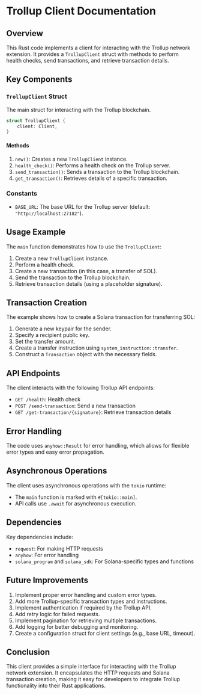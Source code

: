 # Trollup Client Documentation

## Overview

This Rust code implements a client for interacting with the Trollup network extension. It provides a `TrollupClient` struct with methods to perform health checks, send transactions, and retrieve transaction details.

## Key Components

### `TrollupClient` Struct

The main struct for interacting with the Trollup blockchain.

```rust
struct TrollupClient {
    client: Client,
}
```

#### Methods

1. `new()`: Creates a new `TrollupClient` instance.
2. `health_check()`: Performs a health check on the Trollup server.
3. `send_transaction()`: Sends a transaction to the Trollup blockchain.
4. `get_transaction()`: Retrieves details of a specific transaction.

### Constants

- `BASE_URL`: The base URL for the Trollup server (default: `"http://localhost:27182"`).

## Usage Example

The `main` function demonstrates how to use the `TrollupClient`:

1. Create a new `TrollupClient` instance.
2. Perform a health check.
3. Create a new transaction (in this case, a transfer of SOL).
4. Send the transaction to the Trollup blockchain.
5. Retrieve transaction details (using a placeholder signature).

## Transaction Creation

The example shows how to create a Solana transaction for transferring SOL:

1. Generate a new keypair for the sender.
2. Specify a recipient public key.
3. Set the transfer amount.
4. Create a transfer instruction using `system_instruction::transfer`.
5. Construct a `Transaction` object with the necessary fields.

## API Endpoints

The client interacts with the following Trollup API endpoints:

- `GET /health`: Health check
- `POST /send-transaction`: Send a new transaction
- `GET /get-transaction/{signature}`: Retrieve transaction details

## Error Handling

The code uses `anyhow::Result` for error handling, which allows for flexible error types and easy error propagation.

## Asynchronous Operations

The client uses asynchronous operations with the `tokio` runtime:

- The `main` function is marked with `#[tokio::main]`.
- API calls use `.await` for asynchronous execution.

## Dependencies

Key dependencies include:

- `reqwest`: For making HTTP requests
- `anyhow`: For error handling
- `solana_program` and `solana_sdk`: For Solana-specific types and functions

## Future Improvements

1. Implement proper error handling and custom error types.
2. Add more Trollup-specific transaction types and instructions.
3. Implement authentication if required by the Trollup API.
4. Add retry logic for failed requests.
5. Implement pagination for retrieving multiple transactions.
6. Add logging for better debugging and monitoring.
7. Create a configuration struct for client settings (e.g., base URL, timeout).

## Conclusion

This client provides a simple interface for interacting with the Trollup network extension. It encapsulates the HTTP requests and Solana transaction creation, making it easy for developers to integrate Trollup functionality into their Rust applications.